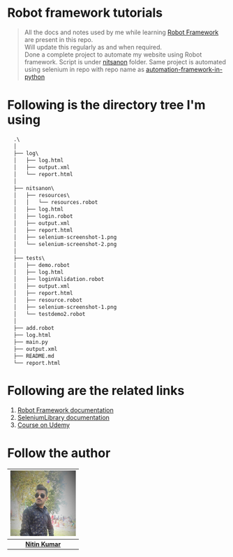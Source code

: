 # Robot framework tutorials

> All the docs and notes used by me while learning [Robot Framework]() are present in this repo.  
> Will update this regularly as and when required.  
> Done a complete project to automate my website using Robot framework. Script is under [nitsanon](nitsanon) folder. Same project is automated using selenium in repo with repo name as [automation-framework-in-python](https://github.com/nitinkumar30/automation-framework-in-python/tree/main)

# Following is the directory tree I'm using

```
  .\  
  │  
  ├── log\  
  │   ├── log.html  
  │   ├── output.xml  
  │   └── report.html  
  │  
  ├── nitsanon\  
  │   ├── resources\  
  │   │   └── resources.robot  
  │   ├── log.html  
  │   ├── login.robot  
  │   ├── output.xml  
  │   ├── report.html  
  │   ├── selenium-screenshot-1.png  
  │   └── selenium-screenshot-2.png  
  │  
  ├── tests\  
  │   ├── demo.robot  
  │   ├── log.html  
  │   ├── loginValidation.robot  
  │   ├── output.xml  
  │   ├── report.html  
  │   ├── resource.robot  
  │   ├── selenium-screenshot-1.png  
  │   └── testdemo2.robot  
  │  
  ├── add.robot  
  ├── log.html  
  ├── main.py  
  ├── output.xml  
  ├── README.md  
  └── report.html  
```


# Following are the related links

1. [Robot Framework documentation](https://robotframework.org/)
2. [SeleniumLibrary documentation](https://robotframework.org/SeleniumLibrary/SeleniumLibrary.html)
3. [Course on Udemy](udemy.com/course/robot-framework-with-python-selenium/learn/lecture/28555965)

# Follow the author

|                                                                                                                                                                                                         <a href="https://nitin-kr.onrender.com/"><img src="https://github.com/nitinkumar30/nitscv/blob/main/image/nitin-1.jpg" width="150px " height="150px" /></a>                                                                                                                                                                                                          |
|:----------------------------------------------------------------------------------------------------------------------------------------------------------------------------------------------------------------------------------------------------------------------------------------------------------------------------------------------------------------------------------------------------------------------------------------------------------------------------------------------------------------------------------------------------------------------------------:|
|                                                                                                                                                                                                                                                                 **[Nitin Kumar](https://nitinkumar30.netlify.app//)**   
